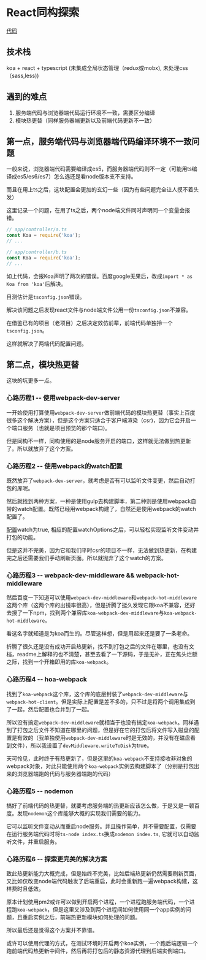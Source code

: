 # React同构探索

[tag]:react|ssr|node
[create]:2020-07-17

[代码](https://github.com/sansui-orz/blog/tree/master/demos/react-ssr)

## 技术栈

koa + react + typescript (未集成全局状态管理（redux或mobx), 未处理css（sass,less))

## 遇到的难点

1. 服务端代码与浏览器端代码运行环境不一致，需要区分编译
2. 模块热更替（同样服务器端更新以及前端代码更新不一致）

## 第一点，服务端代码与浏览器端代码编译环境不一致问题

一般来说，浏览器端代码需要编译成es5，而服务器端代码则不一定（可能用ts编译成es5/es6/es7）怎么选还是看node版本支不支持。

而且在用上ts之后，这块配置会更加的玄幻一些（因为有些问题完全让人摸不着头发）

这里记录一个问题，在用了ts之后，两个node端文件同时声明同一个变量会报错。

```javascript
// app/controller/a.ts
const Koa = require('koa');
// ...
```

```javascript
// app/controller/b.ts
const Koa = require('koa');
// ...
```

如上代码，会报Koa声明了两次的错误。百度google无果后，改成`import * as Koa from 'koa'`后解决。

目测估计是`tsconfig.json`错误。

解决该问题之后发现react文件与node端文件公用一份`tsconfig.json`不兼容。

在借鉴已有的项目（老项目）之后决定效仿前辈，前端代码单独拎一个`tsconfig.json`。

这样就解决了两端代码配置问题。

## 第二点，模块热更替

这块的坑更多一点。

### 心路历程1 -- 使用webpack-dev-server

一开始使用打算使用`webpack-dev-server`做前端代码的模块热更替（事实上百度很多这个解决方案），但是这个方案只适合于客户端渲染（csr)，因为它会开启一个端口服务（也就是项目预览的那个端口)。

但是同构不一样，同构使用的是node服务开启的端口，这样就无法做到热更新了。所以就放弃了这个方案。

### 心路历程2 -- 使用webpack的watch配置

既然放弃了`webpack-dev-server`，就考虑是否有可以监听文件变更，然后自动打包的库呢。

然后就找到两种方案，一种是使用gulp去构建脚本，第二种则是使用webpack自带的watch配置。既然已经用webpack构建了，自然还是使用webpack的watch配置了。

[配置](https://www.webpackjs.com/configuration/watch/)watch为true, 相应的配置watchOptions之后，可以轻松实现监听文件变动并打包的功能。

但是这并不完美，因为它和我们平时csr的项目不一样，无法做到热更新，在构建完之后还需要我们手动刷新页面。所以就抛弃了这个watch的方案。

### 心路历程3 -- webpack-dev-middleware && webpack-hot-middleware

然后百度一下知道可以使用`webpack-dev-middleware`和`webpack-hot-middleware`这两个库（这两个库的出镜率很高），但是折腾了挺久发现它跟koa不兼容，还好去搜了一下npm，找到两个兼容库`koa-webpack-dev-middleware`与`koa-webpack-hot-middleware`。

看这名字就知道是为koa而生的。尽管这样想，但是用起来还是要了一条老命。

折腾了很久还是没有成功开启热更新，找不到打包之后的文件在哪里，也没有文档，readme上解释的也不清楚，甚至去看了一下源码，于是无补，正在焦头烂额之际，找到一个开箱即用的库`koa-webpack`。

### 心路历程4 -- hoa-webpack

找到了`koa-webpack`这个库，这个库的底层封装了`webpack-dev-middleware`与`webpack-hot-client`。但是实际上配置是差不多的，只不过是将两个调用集成到了一起，然后配置也合并到了一起。

所以没有搞定`webpack-dev-middleware`就相当于也没有搞定`koa-webpack`。同样遇到了打包之后文件不知道在哪里的问题，但是好在它的打包后将文件写入磁盘的配置是有效的（我单独使用`webpack-dev-middleware`时是无效的，并没有在磁盘看到文件），所以我设置了`devMiddleware.writeToDisk`为true。

天可怜见，此时终于有热更新了，但是这里的`koa-webpack`不支持接收非对象的webpack对象，对此只能使用两个`koa-webpack`实例去构建脚本了（分别是打包出来的浏览器端跑的代码与服务器端跑的代码）

### 心路历程5 -- nodemon

搞好了前端代码的热更替，就要考虑服务端的热更新应该怎么做，于是又是一顿百度。发现`nodemon`这个库能够大概的实现我们需要的能力。

它可以监听文件变动从而重启node服务。并且操作简单，并不需要配置，仅需要在运行服务端代码时将`ts-node index.ts`换成`nodemon index.ts`, 它就可以自动监听文件，并重启服务。

### 心路历程6 -- 探索更完美的解决方案

致此热更新能力大概完成，但是始终不完美，比如后端热更新仍然需要刷新页面，又比如仅改变node端代码触发了后端重启，此时会重新跑一遍webpack构建，这样费时且低效。

原本计划使用pm2或许可以做到开启两个进程，一个进程跑服务端代码，一个进程跑`koa-webpack`，但是这里又涉及到两个进程间如何使用同一个app实例的问题，且重启实例之后，前端热更新模块如何处理的问题。

所以最后还是觉得这个方案并不靠谱。

或许可以使用代理的方式，在测试环境时开启两个koa实例，一个跑后端逻辑一个跑前端代码热更新中间件，然后再将打包后的静态资源代理到后端实例端口。
